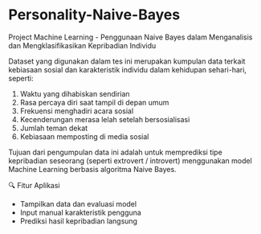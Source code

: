 # Personality-Naive-Bayes
Project Machine Learning - Penggunaan Naive Bayes dalam Menganalisis dan Mengklasifikasikan Kepribadian Individu

Dataset yang digunakan dalam tes ini merupakan kumpulan data terkait kebiasaan sosial dan karakteristik individu dalam kehidupan sehari-hari, seperti:
1. Waktu yang dihabiskan sendirian
2. Rasa percaya diri saat tampil di depan umum
3. Frekuensi menghadiri acara sosial
4. Kecenderungan merasa lelah setelah bersosialisasi
4. Jumlah teman dekat
6. Kebiasaan memposting di media sosial
   
Tujuan dari pengumpulan data ini adalah untuk memprediksi tipe kepribadian seseorang (seperti extrovert / introvert) menggunakan model Machine Learning berbasis algoritma Naive Bayes.

🔍 Fitur Aplikasi
- Tampilkan data dan evaluasi model
- Input manual karakteristik pengguna
- Prediksi hasil kepribadian langsung

